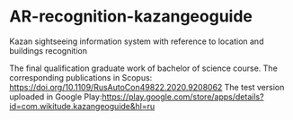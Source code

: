 # AR-recognition-kazangeoguide
 Kazan sightseeing information system with reference to location and buildings recognition
 
 The final qualification graduate work of bachelor of science course.
 The corresponding publications in Scopus: https://doi.org/10.1109/RusAutoCon49822.2020.9208062
 The test version uploaded in Google Play:https://play.google.com/store/apps/details?id=com.wikitude.kazangeoguide&hl=ru
 
